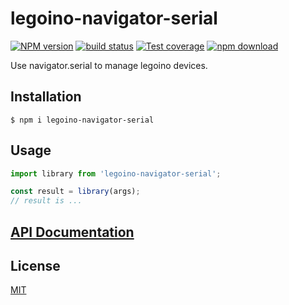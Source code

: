 # legoino-navigator-serial

[![NPM version][npm-image]][npm-url]
[![build status][ci-image]][ci-url]
[![Test coverage][codecov-image]][codecov-url]
[![npm download][download-image]][download-url]

Use navigator.serial to manage legoino devices.

## Installation

`$ npm i legoino-navigator-serial`

## Usage

```js
import library from 'legoino-navigator-serial';

const result = library(args);
// result is ...
```

## [API Documentation](https://hackuarium.github.io/legoino-navigator-serial/)

## License

[MIT](./LICENSE)

[npm-image]: https://img.shields.io/npm/v/legoino-navigator-serial.svg
[npm-url]: https://www.npmjs.com/package/legoino-navigator-serial
[ci-image]: https://github.com/hackuarium/legoino-navigator-serial/workflows/Node.js%20CI/badge.svg?branch=main
[ci-url]: https://github.com/hackuarium/legoino-navigator-serial/actions?query=workflow%3A%22Node.js+CI%22
[codecov-image]: https://img.shields.io/codecov/c/github/hackuarium/legoino-navigator-serial.svg
[codecov-url]: https://codecov.io/gh/hackuarium/legoino-navigator-serial
[download-image]: https://img.shields.io/npm/dm/legoino-navigator-serial.svg
[download-url]: https://www.npmjs.com/package/legoino-navigator-serial
